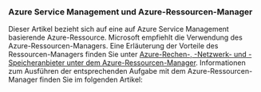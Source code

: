 ### Azure Service Management und Azure-Ressourcen-Manager
 
Dieser Artikel bezieht sich auf eine auf Azure Service Management basierende Azure-Ressource. Microsoft empfiehlt die Verwendung des Azure-Ressourcen-Managers. Eine Erläuterung der Vorteile des Ressourcen-Managers finden Sie unter [Azure-Rechen-, -Netzwerk- und -Speicheranbieter unter dem Azure-Ressourcen-Manager](../articles/virtual-machines/virtual-machines-azurerm-versus-azuresm.md). Informationen zum Ausführen der entsprechenden Aufgabe mit dem Azure-Ressourcen-Manager finden Sie im folgenden Artikel:

<!---HONumber=62-->